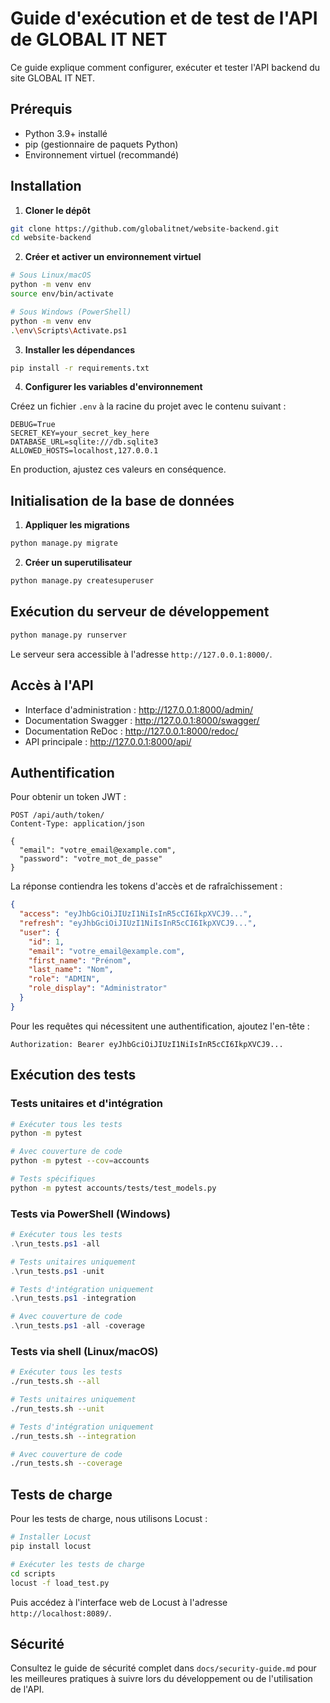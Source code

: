 # Guide d'exécution et de test de l'API de GLOBAL IT NET

Ce guide explique comment configurer, exécuter et tester l'API backend du site GLOBAL IT NET.

## Prérequis

- Python 3.9+ installé
- pip (gestionnaire de paquets Python)
- Environnement virtuel (recommandé)

## Installation

1. **Cloner le dépôt**

```bash
git clone https://github.com/globalitnet/website-backend.git
cd website-backend
```

2. **Créer et activer un environnement virtuel**

```bash
# Sous Linux/macOS
python -m venv env
source env/bin/activate

# Sous Windows (PowerShell)
python -m venv env
.\env\Scripts\Activate.ps1
```

3. **Installer les dépendances**

```bash
pip install -r requirements.txt
```

4. **Configurer les variables d'environnement**

Créez un fichier `.env` à la racine du projet avec le contenu suivant :

```
DEBUG=True
SECRET_KEY=your_secret_key_here
DATABASE_URL=sqlite:///db.sqlite3
ALLOWED_HOSTS=localhost,127.0.0.1
```

En production, ajustez ces valeurs en conséquence.

## Initialisation de la base de données

1. **Appliquer les migrations**

```bash
python manage.py migrate
```

2. **Créer un superutilisateur**

```bash
python manage.py createsuperuser
```

## Exécution du serveur de développement

```bash
python manage.py runserver
```

Le serveur sera accessible à l'adresse `http://127.0.0.1:8000/`.

## Accès à l'API

- Interface d'administration : http://127.0.0.1:8000/admin/
- Documentation Swagger : http://127.0.0.1:8000/swagger/
- Documentation ReDoc : http://127.0.0.1:8000/redoc/
- API principale : http://127.0.0.1:8000/api/

## Authentification

Pour obtenir un token JWT :

```http
POST /api/auth/token/
Content-Type: application/json

{
  "email": "votre_email@example.com",
  "password": "votre_mot_de_passe"
}
```

La réponse contiendra les tokens d'accès et de rafraîchissement :

```json
{
  "access": "eyJhbGciOiJIUzI1NiIsInR5cCI6IkpXVCJ9...",
  "refresh": "eyJhbGciOiJIUzI1NiIsInR5cCI6IkpXVCJ9...",
  "user": {
    "id": 1,
    "email": "votre_email@example.com",
    "first_name": "Prénom",
    "last_name": "Nom",
    "role": "ADMIN",
    "role_display": "Administrator"
  }
}
```

Pour les requêtes qui nécessitent une authentification, ajoutez l'en-tête :

```
Authorization: Bearer eyJhbGciOiJIUzI1NiIsInR5cCI6IkpXVCJ9...
```

## Exécution des tests

### Tests unitaires et d'intégration

```bash
# Exécuter tous les tests
python -m pytest

# Avec couverture de code
python -m pytest --cov=accounts

# Tests spécifiques
python -m pytest accounts/tests/test_models.py
```

### Tests via PowerShell (Windows)

```powershell
# Exécuter tous les tests
.\run_tests.ps1 -all

# Tests unitaires uniquement
.\run_tests.ps1 -unit

# Tests d'intégration uniquement
.\run_tests.ps1 -integration

# Avec couverture de code
.\run_tests.ps1 -all -coverage
```

### Tests via shell (Linux/macOS)

```bash
# Exécuter tous les tests
./run_tests.sh --all

# Tests unitaires uniquement
./run_tests.sh --unit

# Tests d'intégration uniquement
./run_tests.sh --integration

# Avec couverture de code
./run_tests.sh --coverage
```

## Tests de charge

Pour les tests de charge, nous utilisons Locust :

```bash
# Installer Locust
pip install locust

# Exécuter les tests de charge
cd scripts
locust -f load_test.py
```

Puis accédez à l'interface web de Locust à l'adresse `http://localhost:8089/`.

## Sécurité

Consultez le guide de sécurité complet dans `docs/security-guide.md` pour les meilleures pratiques à suivre lors du développement ou de l'utilisation de l'API.
